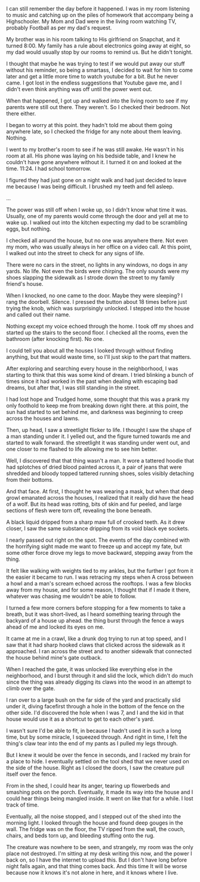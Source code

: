 I can still remember the day before it happened. I was in my room listening to music and catching up on the piles of homework that accompany being a Highschooler. My Mom and Dad were in the living room watching TV, probably Football as per my dad's request.

My brother was in his room talking to His girlfriend on Snapchat, and it turned 8:00. My family has a rule about electronics going away at eight, so my dad would usually stop by our rooms to remind us. But he didn't tonight.

I thought that maybe he was trying to test if we would put away our stuff without his reminder, so being a smartass, I decided to wait for him to come later and get a little more time to watch youtube for a bit. But he never came. I got lost in the endless suggestions that Youtube gave me, and I didn't even think anything was off until the power went out.

When that happened, I got up and walked into the living room to see if my parents were still out there. They weren't. So I checked their bedroom. Not there either.

I began to worry at this point. they hadn't told me about them going anywhere late, so I checked the fridge for any note about them leaving. Nothing.

I went to my brother's room to see if he was still awake. He wasn't in his room at all. His phone was laying on his bedside table, and I knew he couldn't have gone anywhere without it. I turned it on and looked at the time. 11:24. I had school tomorrow.

I figured they had just gone on a night walk and had just decided to leave me because I was being difficult. I brushed my teeth and fell asleep.

...

The power was still off when I woke up, so I didn't know what time it was. Usually, one of my parents would come through the door and yell at me to wake up. I walked out into the kitchen expecting my dad to be scrambling eggs, but nothing. 

I checked all around the house, but no one was anywhere there. Not even my mom, who was usually always in her office on a video call. At this point, I walked out into the street to check for any signs of life.

There were no cars in the street, no lights in any windows, no dogs in any yards. No life. Not even the birds were chirping. The only sounds were my shoes slapping the sidewalk as I strode down the street to my family friend's house.

When I knocked, no one came to the door. Maybe they were sleeping? I rang the doorbell. Silence. I pressed the button about 18 times before just trying the knob, which was surprisingly unlocked. I stepped into the house and called out their name. 

Nothing except my voice echoed through the home. I took off my shoes and started up the stairs to the second floor. I checked all the rooms, even the bathroom (after knocking first). No one. 

I could tell you about all the houses I looked through without finding anything, but that would waste time, so I'll just skip to the part that matters.

After exploring and searching every house in the neighborhood, I was starting to think that this was some kind of dream. I tried blinking a bunch of times since it had worked in the past when dealing with escaping bad dreams, but after that, I was still standing in the street.

I had lost hope and Trudged home, some thought that this was a prank my only foothold to keep me from breaking down right there. at this point, the sun had started to set behind me, and darkness was beginning to creep across the houses and lawns.

Then, up head, I saw a streetlight flicker to life. I thought I saw the shape of a man standing under it. I yelled out, and the figure turned towards me and started to walk forward. the streetlight it was standing under went out, and one closer to me flashed to life allowing me to see him better.

Well, I discovered that that thing wasn't a man. It wore a tattered hoodie that had splotches of dried blood painted across it, a pair of jeans that were shredded and bloody topped tattered running shoes, soles visibly detaching from their bottoms.

And that face. At first, I thought he was wearing a mask, but when that deep growl emanated across the houses, I realized that it really did have the head of a wolf. But its head was rotting, bits of skin and fur peeled, and large sections of flesh were torn off, revealing the bone beneath.

A black liquid dripped from a sharp maw full of crooked teeth. As it drew closer, I saw the same substance dripping from its void black eye sockets.

I nearly passed out right on the spot. The events of the day combined with the horrifying sight made me want to freeze up and accept my fate, but some other force drove my legs to move backward, stepping away from the thing.

It felt like walking with weights tied to my ankles, but the further I got from it the easier it became to run. I was retracing my steps when A cross between a howl and a man's scream echoed across the rooftops. I was a few blocks away from my house, and for some reason, I thought that if I made it there, whatever was chasing me wouldn't be able to follow.

I turned a few more corners before stopping for a few moments to take a breath, but it was short-lived, as I heard something tearing through the backyard of a house up ahead. the thing burst through the fence a ways ahead of me and locked its eyes on me.

It came at me in a crawl, like a drunk dog trying to run at top speed, and I saw that it had sharp hooked claws that clicked across the sidewalk as it approached. I ran across the street and to another sidewalk that connected the house behind mine's gate outback.

When I reached the gate, it was unlocked like everything else in the neighborhood, and I burst through it and slid the lock, which didn't do much since the thing was already digging its claws into the wood in an attempt to climb over the gate.

I ran over to a large bush on the far side of the yard and practically slid under it, diving facefirst through a hole in the bottom of the fence on the other side. I'd discovered the hole when I was 7, and I and the kid in that house would use it as a shortcut to get to each other's yard. 

I wasn't sure I'd be able to fit, in because I hadn't used it in such a long time, but by some miracle, I squeezed through. And right in time, I felt the thing's claw tear into the end of my pants as I pulled my legs through.

But I knew it would be over the fence in seconds, and I racked my brain for a place to hide. I eventually settled on the tool shed that we never used on the side of the house. Right as I closed the doors, I saw the creature pull itself over the fence.

From in the shed, I could hear its anger, tearing up flowerbeds and smashing pots on the porch. Eventually, it made its way into the house and I could hear things being mangled inside. It went on like that for a while. I lost track of time.

Eventually, all the noise stopped, and I stepped out of the shed into the morning light. I looked through the house and found deep gouges in the wall. The fridge was on the floor, the TV ripped from the wall, the couch, chairs, and beds torn up, and bleeding stuffing onto the rug.

The creature was nowhere to be seen, and strangely, my room was the only place not destroyed. I'm sitting at my desk writing this now, and the power I back on, so I have the internet to upload this. But I don't have long before night falls again, and that thing comes back. And this time It will be worse because now it knows it's not alone in here, and it knows where I live.